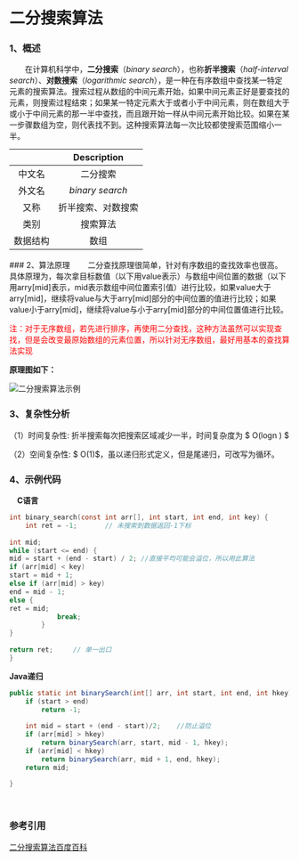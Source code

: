 # 二分搜索算法
### 1、概述 
&ensp;&ensp;&ensp;&ensp;在计算机科学中，**二分搜索**（*binary search*），也称**折半搜索**（*half-interval search*）、**对数搜索**（*logarithmic search*），是一种在有序数组中查找某一特定元素的搜索算法。搜索过程从数组的中间元素开始，如果中间元素正好是要查找的元素，则搜索过程结束；如果某一特定元素大于或者小于中间元素，则在数组大于或小于中间元素的那一半中查找，而且跟开始一样从中间元素开始比较。如果在某一步骤数组为空，则代表找不到。这种搜索算法每一次比较都使搜索范围缩小一半。 
<style>
table
{
    margin: auto;
}
</style>
|      | Description |
| :----: |:----: |
| 中文名     | 二分搜索       |
| 外文名   | *binary search*   |
| 又称     |折半搜索、对数搜索   |
|  类别    |     搜索算法     |
|  数据结构  |    数组  |
<br>  
### 2、算法原理
&ensp;&ensp;&ensp;&ensp;二分查找原理很简单，针对有序数组的查找效率也很高。具体原理为，每次拿目标数值（以下用value表示）与数组中间位置的数据（以下用arry[mid]表示，mid表示数组中间位置索引值）进行比较，如果value大于arry[mid]，继续将value与大于arry[mid]部分的中间位置的值进行比较；如果value小于arry[mid]，继续将value与小于arry[mid]部分的中间位置值进行比较。  


<font color=red>注：对于无序数组，若先进行排序，再使用二分查找，这种方法虽然可以实现查找，但是会改变最原始数组的元素位置，所以针对无序数组，最好用基本的查找算法实现</font>

**原理图如下：**    

![二分搜索算法示例](https://img-blog.csdnimg.cn/fbd0e6303a5c4e89a16dc5de41dcdb92.png?x-oss-process=image/watermark,type_d3F5LXplbmhlaQ,shadow_50,text_Q1NETiBA5LuZ5bqm55Ge5ouJ5b-r6LeR,size_20,color_FFFFFF,t_70,g_se,x_16#pic_center)
<br>

### 3、复杂性分析
（1）时间复杂性: 折半搜索每次把搜索区域减少一半，时间复杂度为 $ O(logn ) $     

（2）空间复杂性: $ O(1)$，虽以递归形式定义，但是尾递归，可改写为循环。
<br>

### 4、示例代码   
&ensp;&ensp;**C语言**
```c
int binary_search(const int arr[], int start, int end, int key) {
    int ret = -1;       // 未搜索到数据返回-1下标
     
int mid;
while (start <= end) {
mid = start + (end - start) / 2; //直接平均可能会溢位，所以用此算法
if (arr[mid] < key)
start = mid + 1;
else if (arr[mid] > key)
end = mid - 1;
else {            
ret = mid;  
            break;
        }
}
 
return ret;     // 单一出口
}
```
     
**Java递归**     
```java
public static int binarySearch(int[] arr, int start, int end, int hkey){
    if (start > end)
        return -1;
  
    int mid = start + (end - start)/2;    //防止溢位
    if (arr[mid] > hkey)
        return binarySearch(arr, start, mid - 1, hkey);
    if (arr[mid] < hkey)
        return binarySearch(arr, mid + 1, end, hkey);
    return mid;  
  
}
```


<br>

### 参考引用
[二分搜索算法百度百科](https://baike.baidu.com/item/%E4%BA%8C%E5%88%86%E6%90%9C%E7%B4%A2%E7%AE%97%E6%B3%95/4081752?fr=aladdin)